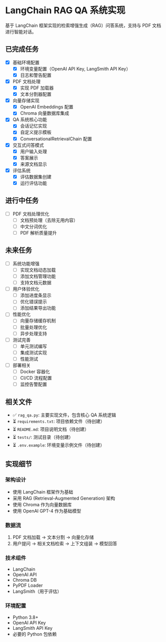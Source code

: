 # LangChain RAG QA 系统实现

基于 LangChain 框架实现的检索增强生成（RAG）问答系统，支持与 PDF 文档进行智能对话。

## 已完成任务

- [x] 基础环境配置
  - [x] 环境变量配置（OpenAI API Key, LangSmith API Key）
  - [x] 日志和警告配置
- [x] PDF 文档处理
  - [x] 实现 PDF 加载器
  - [x] 文本分割器配置
- [x] 向量存储实现
  - [x] OpenAI Embeddings 配置
  - [x] Chroma 向量数据库集成
- [x] QA 系统核心功能
  - [x] 会话记忆实现
  - [x] 自定义提示模板
  - [x] ConversationalRetrievalChain 配置
- [x] 交互式问答模式
  - [x] 用户输入处理
  - [x] 答案展示
  - [x] 来源文档显示
- [x] 评估系统
  - [x] 评估数据集创建
  - [x] 运行评估功能

## 进行中任务

- [ ] PDF 文档处理优化
  - [ ] 文档预处理（去除无用内容）
  - [ ] 中文分词优化
  - [ ] PDF 解析质量提升

## 未来任务

- [ ] 系统功能增强
  - [ ] 实现文档动态加载
  - [ ] 添加文档管理功能
  - [ ] 支持文档元数据
- [ ] 用户体验优化
  - [ ] 添加进度条显示
  - [ ] 优化错误提示
  - [ ] 添加结果导出功能
- [ ] 性能优化
  - [ ] 向量存储缓存机制
  - [ ] 批量处理优化
  - [ ] 异步处理支持
- [ ] 测试完善
  - [ ] 单元测试编写
  - [ ] 集成测试实现
  - [ ] 性能测试
- [ ] 部署相关
  - [ ] Docker 容器化
  - [ ] CI/CD 流程配置
  - [ ] 监控告警配置

## 相关文件

- ✅ `rag_qa.py`: 主要实现文件，包含核心 QA 系统逻辑
- ⏳ `requirements.txt`: 项目依赖文件（待创建）
- ⏳ `README.md`: 项目说明文档（待创建）
- ⏳ `tests/`: 测试目录（待创建）
- ⏳ `.env.example`: 环境变量示例文件（待创建）

## 实现细节

### 架构设计
- 使用 LangChain 框架作为基础
- 采用 RAG (Retrieval-Augmented Generation) 架构
- 使用 Chroma 作为向量数据库
- 使用 OpenAI GPT-4 作为基础模型

### 数据流
1. PDF 文档加载 → 文本分割 → 向量化存储
2. 用户提问 → 相关文档检索 → 上下文组装 → 模型回答

### 技术组件
- LangChain
- OpenAI API
- Chroma DB
- PyPDF Loader
- LangSmith（用于评估）

### 环境配置
- Python 3.8+
- OpenAI API Key
- LangSmith API Key
- 必要的 Python 包依赖
